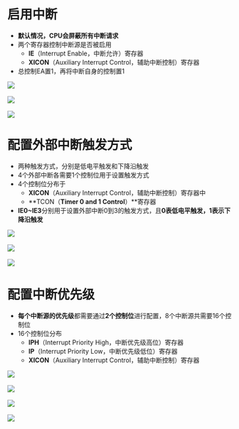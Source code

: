 # 启用中断
- **默认情况，CPU会屏蔽所有中断请求**
- 两个寄存器控制中断源是否被启用
	- **IE**（Interrupt Enable，中断允许）寄存器
	- **XICON**（Auxiliary Interrupt Control，辅助中断控制）寄存器
- 总控制EA置1，再将中断自身的控制置1

![](file:///C:\Users\ADMINI~1\AppData\Local\Temp\ksohtml1528\wps2.jpg) 

![](file:///C:\Users\ADMINI~1\AppData\Local\Temp\ksohtml1528\wps3.jpg) 

![](file:///C:\Users\ADMINI~1\AppData\Local\Temp\ksohtml1528\wps4.jpg)

# 配置外部中断触发方式
- 两种触发方式，分别是低电平触发和下降沿触发
- 4个外部中断各需要1个控制位用于设置触发方式
- 4个控制位分布于
	- **XICON**（Auxiliary Interrupt Control，辅助中断控制）寄存器中
	- **TCON（**Timer 0 and 1 Control**）**寄存器
- **IE0~IE3**分别用于设置外部中断0到3的触发方式，且**0表低电平触发，1表示下降沿触发**

![](file:///C:\Users\ADMINI~1\AppData\Local\Temp\ksohtml1528\wps5.jpg) 

![](file:///C:\Users\ADMINI~1\AppData\Local\Temp\ksohtml1528\wps6.jpg) 

![](file:///C:\Users\ADMINI~1\AppData\Local\Temp\ksohtml1528\wps7.jpg) 

# 配置中断优先级
- **每个中断源的优先级**都需要通过**2个控制位**进行配置，8个中断源共需要16个控制位
- 16个控制位分布
	- **IPH**（Interrupt Priority High，中断优先级高位）寄存器
	- **IP**（Interrupt Priority Low，中断优先级低位）寄存器
	- **XICON**（Auxiliary Interrupt Control，辅助中断控制）寄存器

![](file:///C:\Users\ADMINI~1\AppData\Local\Temp\ksohtml1528\wps8.jpg) 

![](file:///C:\Users\ADMINI~1\AppData\Local\Temp\ksohtml1528\wps9.jpg) 

![](file:///C:\Users\ADMINI~1\AppData\Local\Temp\ksohtml1528\wps10.jpg) 


![](file:///C:\Users\ADMINI~1\AppData\Local\Temp\ksohtml1528\wps11.jpg)